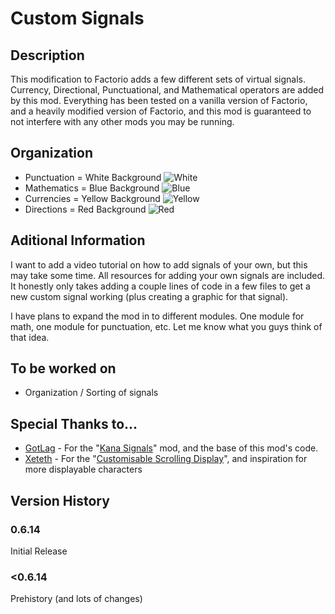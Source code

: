 # Custom Signals #

## Description ##
This modification to Factorio adds a few different sets of virtual signals. Currency, Directional, Punctuational, and Mathematical operators are added by this mod. Everything has been tested on a vanilla version of Factorio, and a heavily modified version of Factorio, and this mod is guaranteed to not interfere with any other mods you may be running.

## Organization ##
+ Punctuation = White Background ![White](http://i.imgur.com/FphYuiu.png)
+ Mathematics = Blue Background ![Blue](http://i.imgur.com/RDF0dY0.png)
+ Currencies = Yellow Background ![Yellow](http://i.imgur.com/XESyBO2.png)
+ Directions = Red Background ![Red](http://i.imgur.com/9pUOdZA.png)

## Aditional Information ##
I want to add a video tutorial on how to add signals of your own, but this may take some time. All resources for adding your own signals are included. It honestly only takes adding a couple lines of code in a few files to get a new custom signal working (plus creating a graphic for that signal).

I have plans to expand the mod in to different modules. One module for math, one module for punctuation, etc. Let me know what you guys think of that idea.

## To be worked on ##
* Organization / Sorting of signals

## Special Thanks to... ##
* [GotLag](https://mods.factorio.com/mods/GotLag) - For the "[Kana Signals](https://mods.factorio.com/mods/GotLag/Kana%20Signals)" mod, and the base of this mod's code.
* [Xeteth](https://forums.factorio.com/memberlist.php?mode=viewprofile&u=6158) - For the "[Customisable Scrolling Display](https://forums.factorio.com/viewtopic.php?f=193&t=32489#p204928)", and inspiration for more displayable characters

## Version History ##
### 0.6.14 ###
Initial Release
### <0.6.14 ###
Prehistory (and lots of changes)
